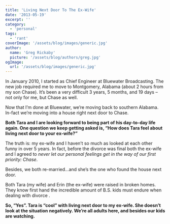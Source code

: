 ```yaml
---
title: 'Living Next Door To The Ex-Wife'
date: '2013-05-19'
excerpt: ''
category:
  - 'personal'
tags:
  - 'rant'
coverImage: '/assets/blog/images/generic.jpg'
author:
  name: 'Greg Rickaby'
  picture: '/assets/blog/authors/greg.jpg'
ogImage:
  url: '/assets/blog/images/generic.jpg'
---
```


In January 2010, I started as Chief Engineer at Bluewater Broadcasting. The new job required me to move to Montgomery, Alabama (about 2 hours from my son Chase). It’s been a very difficult 3 years, 5 months, and 19 days – not only for me, but Chase as well.

Now that I’m done at Bluewater, we’re moving back to southern Alabama. In-fact we’re moving into a house right next door to Chase.

**Both Tara and I are looking forward to being part of his day-to-day life again. One question we keep getting asked is, “How does Tara feel about living next door to your ex-wife?”**

The truth is: my ex-wife and I haven’t so much as looked at each other funny in over 5 years. In fact, before the divorce was final both the ex-wife and I agreed to _never let our personal feelings get in the way of our first priority: Chase_.

Besides, we both re-married...and she’s the one who found the house next door.

Both Tara (my wife) and Erin (the ex-wife) were raised in broken homes. They know first hand the incredible amount of B.S. kids must endure when dealing with divorce .

**So, “Yes”. Tara is “cool” with living next door to my ex-wife. She doesn’t look at the situation negatively. We’re all adults here, and besides our kids are watching.**

